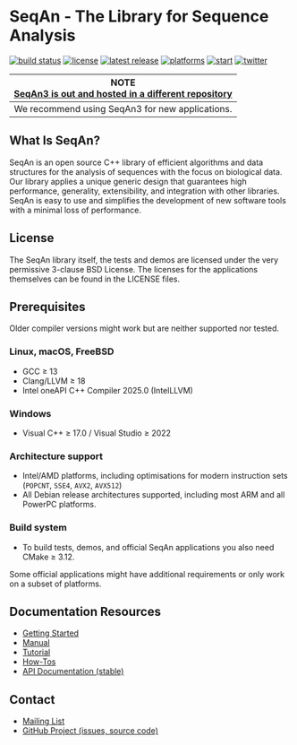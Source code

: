 # SeqAn - The Library for Sequence Analysis

[![build status][1]][2]
[![license][3]][4]
[![latest release][5]][6]
[![platforms][7]][8]
[![start][9]][10]
[![twitter][11]][12]

[1]: https://img.shields.io/github/actions/workflow/status/seqan/seqan/ci_linux.yml?branch=main&style=flat&logo=github&label=SeqAn%20CI "Open GitHub actions page"
[2]: https://github.com/seqan/seqan/actions?query=branch%3Amain
[3]: https://img.shields.io/badge/license-BSD-green.svg "Open license file"
[4]: https://github.com/seqan/seqan/blob/main/LICENSE
[5]: https://img.shields.io/github/release/seqan/seqan.svg "Get the latest release"
[6]: https://github.com/seqan/seqan/releases/latest
[7]: https://img.shields.io/badge/platform-linux%20%7C%20bsd%20%7C%20osx%20%7C%20win-informational.svg "Open our API documentation"
[8]: https://docs.seqan.de/seqan/main/
[9]: https://img.shields.io/github/stars/seqan/seqan.svg?style=social "See who starred us"
[10]: https://github.com/seqan/seqan/stargazers
[11]: https://img.shields.io/twitter/follow/SeqAnLib.svg?label=follow&style=social "Follow us on Twitter"
[12]: https://twitter.com/seqanlib

| **NOTE <br> [SeqAn3 is out and hosted in a different repository](https://github.com/seqan/seqan3)**  |
|:----------------------------------------------------------------------------------------------------:|
| We recommend using SeqAn3 for new applications.                                                      |

## What Is SeqAn?

SeqAn is an open source C++ library of efficient algorithms and data structures for the analysis of sequences with the focus on biological data.
Our library applies a unique generic design that guarantees high performance, generality, extensibility, and integration with other libraries.
SeqAn is easy to use and simplifies the development of new software tools with a minimal loss of performance.

## License

The SeqAn library itself, the tests and demos are licensed under the very permissive 3-clause BSD License.
The licenses for the applications themselves can be found in the LICENSE files.

## Prerequisites

Older compiler versions might work but are neither supported nor tested.

### Linux, macOS, FreeBSD
  * GCC ≥ 13
  * Clang/LLVM ≥ 18
  * Intel oneAPI C++ Compiler 2025.0 (IntelLLVM)

### Windows
  * Visual C++ ≥ 17.0 / Visual Studio ≥ 2022

### Architecture support
  * Intel/AMD platforms, including optimisations for modern instruction sets (`POPCNT`, `SSE4`, `AVX2`, `AVX512`)
  * All Debian release architectures supported, including most ARM and all PowerPC platforms.

### Build system
  * To build tests, demos, and official SeqAn applications you also need CMake ≥ 3.12.

Some official applications might have additional requirements or only work on a subset of platforms.

## Documentation Resources

* [Getting Started](https://seqan.readthedocs.io/en/main/Tutorial/GettingStarted)
* [Manual](https://seqan.readthedocs.io/en/main)
* [Tutorial](https://seqan.readthedocs.io/en/main/index.html#tutorials)
* [How-Tos](https://seqan.readthedocs.io/en/main/Tutorial/HowTo)
* [API Documentation (stable)](https://docs.seqan.de/seqan/main/)

## Contact

* [Mailing List](https://lists.fu-berlin.de/listinfo/seqan-dev#subscribe)
* [GitHub Project (issues, source code)](https://github.com/seqan/seqan)
